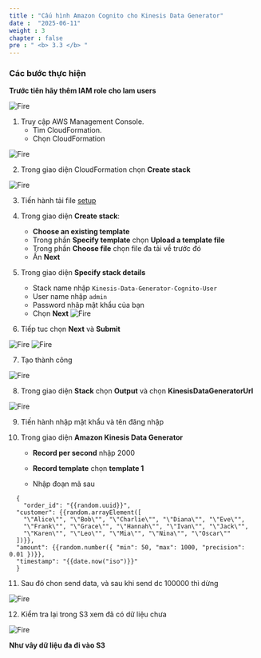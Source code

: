 ```yaml
---
title : "Cấu hình Amazon Cognito cho Kinesis Data Generator"
date :  "2025-06-11"
weight : 3
chapter : false
pre : " <b> 3.3 </b> "
---
```


### Các bước thực hiện

**Trước tiên hãy thêm IAM role cho Iam users** 

![Fire](/Data-Lake-Workshop/images/3.firehose/0011-fire.png)

1. Truy cập AWS Management Console.
    - Tìm CloudFormation.
    - Chọn CloudFormation

![Fire](/Data-Lake-Workshop/images/3.firehose/0012-fire.png)

2. Trong giao diện CloudFormation chọn **Create stack**

![Fire](/Data-Lake-Workshop/images/3.firehose/0013-fire.png)

3. Tiến hành tải file [setup](https://raw.githubusercontent.com/QuanNguyenD/FcjWS/refs/heads/main/cognito-setup.json)

4. Trong giao diện **Create stack**:
    - **Choose an existing template**
    - Trong phần **Specify template** chọn **Upload a template file**
    - Trong phần **Choose file** chọn file đa tải về trước đó 
    - Ấn **Next**
5. Trong giao diện **Specify stack details**
    - Stack name nhập ```Kinesis-Data-Generator-Cognito-User```
    - User name nhập ```admin```
    - Password nhâp mật khẩu của bạn
    - Chọn **Next**
![Fire](/Data-Lake-Workshop/images/3.firehose/0014-fire.png)

6. Tiếp tuc chọn **Next** và **Submit**

![Fire](/Data-Lake-Workshop/images/3.firehose/0016-fire.png)
![Fire](/Data-Lake-Workshop/images/3.firehose/0015-fire.png)

7. Tạo thành công

![Fire](/Data-Lake-Workshop/images/3.firehose/0017-fire.png)

8. Trong giao diện **Stack** chọn **Output** và chọn **KinesisDataGeneratorUrl**

![Fire](/Data-Lake-Workshop/images/3.firehose/0019-fire.png)

9. Tiến hành nhập mật khẩu và tên đăng nhập

10. Trong giao diện **Amazon Kinesis Data Generator**

    - **Record per second** nhập 2000

    - **Record template** chọn **template 1**
    - Nhập đoạn mã sau 
```
  {
    "order_id": "{{random.uuid}}",
  "customer": {{random.arrayElement([
    "\"Alice\"", "\"Bob\"", "\"Charlie\"", "\"Diana\"", "\"Eve\"",
    "\"Frank\"", "\"Grace\"", "\"Hannah\"", "\"Ivan\"", "\"Jack\"",
    "\"Karen\"", "\"Leo\"", "\"Mia\"", "\"Nina\"", "\"Oscar\""
  ])}},
  "amount": {{random.number({ "min": 50, "max": 1000, "precision": 0.01 })}},
  "timestamp": "{{date.now("iso")}}"
  }
```
11. Sau đó chon send data, và sau khi send dc 100000 thì dừng

![Fire](/Data-Lake-Workshop/images/3.firehose/0020-fire.png)

12. Kiểm tra lại trong S3 xem đã có dữ liệu chưa 

![Fire](/Data-Lake-Workshop/images/3.firehose/0021-fire.png)

**Như vây dữ liệu đa đi vào S3**

